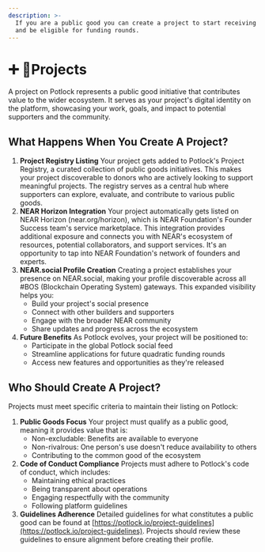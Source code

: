 ```yaml
---
description: >-
  If you are a public good you can create a project to start receiving donations
  and be eligible for funding rounds.
---
```


# ➕ 💼Projects

A project on Potlock represents a public good initiative that contributes value to the wider ecosystem. It serves as your project's digital identity on the platform, showcasing your work, goals, and impact to potential supporters and the community.

## **What Happens When You Create A Project?**

1. **Project Registry Listing** Your project gets added to Potlock's Project Registry, a curated collection of public goods initiatives. This makes your project discoverable to donors who are actively looking to support meaningful projects. The registry serves as a central hub where supporters can explore, evaluate, and contribute to various public goods.
2. **NEAR Horizon Integration** Your project automatically gets listed on NEAR Horizon (near.org/horizon), which is NEAR Foundation's Founder Success team's service marketplace. This integration provides additional exposure and connects you with NEAR's ecosystem of resources, potential collaborators, and support services. It's an opportunity to tap into NEAR Foundation's network of founders and experts.
3. **NEAR.social Profile Creation** Creating a project establishes your presence on NEAR.social, making your profile discoverable across all #BOS (Blockchain Operating System) gateways. This expanded visibility helps you:
   * Build your project's social presence
   * Connect with other builders and supporters
   * Engage with the broader NEAR community
   * Share updates and progress across the ecosystem
4. **Future Benefits** As Potlock evolves, your project will be positioned to:
   * Participate in the global Potlock social feed
   * Streamline applications for future quadratic funding rounds
   * Access new features and opportunities as they're released

## **Who Should Create A Project?**

Projects must meet specific criteria to maintain their listing on Potlock:

1. **Public Goods Focus** Your project must qualify as a public good, meaning it provides value that is:
   * Non-excludable: Benefits are available to everyone
   * Non-rivalrous: One person's use doesn't reduce availability to others
   * Contributing to the common good of the ecosystem
2. **Code of Conduct Compliance** Projects must adhere to Potlock's code of conduct, which includes:
   * Maintaining ethical practices
   * Being transparent about operations
   * Engaging respectfully with the community
   * Following platform guidelines
3. **Guidelines Adherence** Detailed guidelines for what constitutes a public good can be found at [https://potlock.io/project-guidelines](https://potlock.io/project-guidelines). Projects should review these guidelines to ensure alignment before creating their profile.

